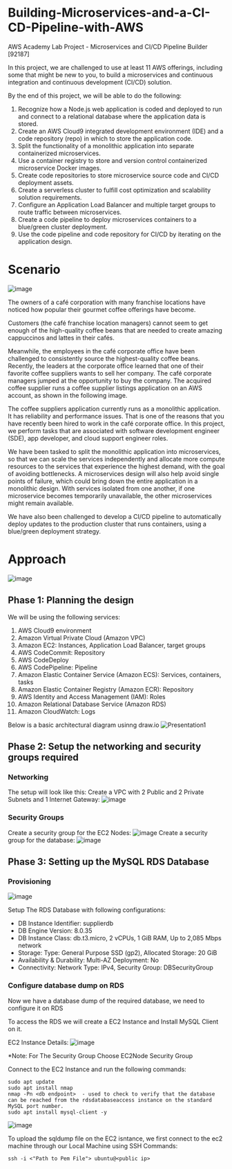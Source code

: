 # Building-Microservices-and-a-CI-CD-Pipeline-with-AWS
AWS Academy Lab Project - Microservices and CI/CD Pipeline Builder [92187]

In this project, we are challenged to use at least 11 AWS offerings, including some that might be new to you, to build a microservices and continuous integration and continuous development (CI/CD) solution. 

By the end of this project, we will be able to do the following:

1. Recognize how a Node.js web application is coded and deployed to run and connect to a relational database where the application data is stored.
2. Create an AWS Cloud9 integrated development environment (IDE) and a code repository (repo) in which to store the application code.
3. Split the functionality of a monolithic application into separate containerized microservices.
4. Use a container registry to store and version control containerized microservice Docker images.
5. Create code repositories to store microservice source code and CI/CD deployment assets.
6. Create a serverless cluster to fulfill cost optimization and scalability solution requirements.
7. Configure an Application Load Balancer and multiple target groups to route traffic between microservices.
8. Create a code pipeline to deploy microservices containers to a blue/green cluster deployment.
9. Use the code pipeline and code repository for CI/CD by iterating on the application design.

# Scenario

![image](https://github.com/user-attachments/assets/40f4279e-2198-46c8-b736-d01c425a0e20)

The owners of a café corporation with many franchise locations have noticed how popular their gourmet coffee offerings have become. 

Customers (the café franchise location managers) cannot seem to get enough of the high-quality coffee beans that are needed to create amazing cappuccinos and lattes in their cafés. 

Meanwhile, the employees in the café corporate office have been challenged to consistently source the highest-quality coffee beans. Recently, the leaders at the corporate office learned that one of their favorite coffee suppliers wants to sell her company. The café corporate managers jumped at the opportunity to buy the company. The acquired coffee supplier runs a coffee supplier listings application on an AWS account, as shown in the following image.

The coffee suppliers application currently runs as a monolithic application. It has reliability and performance issues. That is one of the reasons that you have recently been hired to work in the café corporate office. In this project, we perform tasks that are associated with software development engineer (SDE), app developer, and cloud support engineer roles.

We have been tasked to split the monolithic application into microservices, so that we can scale the services independently and allocate more compute resources to the services that experience the highest demand, with the goal of avoiding bottlenecks. A microservices design will also help avoid single points of failure, which could bring down the entire application in a monolithic design. With services isolated from one another, if one microservice becomes temporarily unavailable, the other microservices might remain available.

We have also been challenged to develop a CI/CD pipeline to automatically deploy updates to the production cluster that runs containers, using a blue/green deployment strategy. 

# Approach

![image](https://github.com/user-attachments/assets/e1b14fec-a9e0-4a60-afa8-5e27768883f0)

## Phase 1: Planning the design

We will be using the following services:
1. AWS Cloud9 environment
2. Amazon Virtual Private Cloud (Amazon VPC)
3. Amazon EC2: Instances, Application Load Balancer, target groups
4. AWS CodeCommit: Repository
5. AWS CodeDeploy
6. AWS CodePipeline: Pipeline
7. Amazon Elastic Container Service (Amazon ECS): Services, containers, tasks
8. Amazon Elastic Container Registry (Amazon ECR): Repository
9. AWS Identity and Access Management (IAM): Roles
10. Amazon Relational Database Service (Amazon RDS)
11. Amazon CloudWatch: Logs

Below is a basic architectural diagram usinng draw.io
![Presentation1](https://github.com/user-attachments/assets/8a3faa48-bb4c-4147-aa61-97fb508b9e7a)

## Phase 2: Setup the networking and security groups required

### Networking
The setup will look like this:
Create a VPC with 2 Public and 2 Private Subnets and 1 Internet Gateway:
![image](https://github.com/user-attachments/assets/3d6eb191-74b7-48fe-b39a-0fa865eaa358)

### Security Groups
Create a security group for the EC2 Nodes:
![image](https://github.com/user-attachments/assets/3c73b2ff-c30b-4705-9965-20433c19a58b)
Create a security group for the database:
![image](https://github.com/user-attachments/assets/1739b748-d705-4b1b-9e50-ab504e300af2)

## Phase 3: Setting up the MySQL RDS Database

### Provisioning
![image](https://github.com/user-attachments/assets/40bc0388-6e01-496b-893f-1284de7214a7)

Setup The RDS Database with following configurations:
- DB Instance Identifier: supplierdb
- DB Engine Version: 8.0.35
- DB Instance Class: db.t3.micro, 2 vCPUs, 1 GiB RAM, Up to 2,085 Mbps network
- Storage:
Type: General Purpose SSD (gp2), Allocated Storage: 20 GiB
- Availability & Durability:
Multi-AZ Deployment: No
- Connectivity:
Network Type: IPv4, Security Group: DBSecurityGroup

### Configure database dump on RDS

Now we have a database dump of the required database, we need to configure it on RDS

To access the RDS we will create a EC2 Instance and Install MySQL Client on it.

EC2 Instance Details:
![image](https://github.com/user-attachments/assets/b2665c86-7499-4810-8f41-db02caacc0db)

*Note: For The Security Group Choose EC2Node Security Group

Connect to the EC2 Instance and run the following commands:
```
sudo apt update
sudo apt install nmap
nmap -Pn <db endpoint>  - used to check to verify that the database can be reached from the rdsdatabaseaccess instance on the standard MySQL port number.
sudo apt install mysql-client -y
```
![image](https://github.com/user-attachments/assets/4a9ad81d-5d55-46d8-ac3d-269af90b32bc)

To upload the sqldump file on the EC2 isntance, we first connect to the ec2 machine through our Local Machine using SSH
Commands:
```
ssh -i <"Path to Pem File"> ubuntu@<public ip>

```
